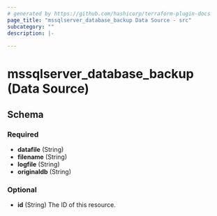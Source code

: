 ```yaml
---
# generated by https://github.com/hashicorp/terraform-plugin-docs
page_title: "mssqlserver_database_backup Data Source - src"
subcategory: ""
description: |-
  
---
```


# mssqlserver_database_backup (Data Source)





<!-- schema generated by tfplugindocs -->
## Schema

### Required

- **datafile** (String)
- **filename** (String)
- **logfile** (String)
- **originaldb** (String)

### Optional

- **id** (String) The ID of this resource.


